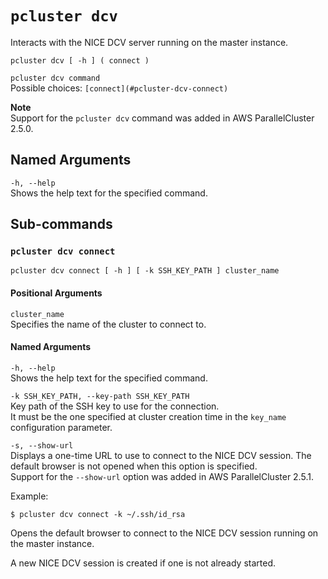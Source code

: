# `pcluster dcv`<a name="pcluster.dcv"></a>

Interacts with the NICE DCV server running on the master instance\.

```
pcluster dcv [ -h ] ( connect )
```

`pcluster dcv command`  
Possible choices: `[connect](#pcluster-dcv-connect)`

**Note**  
Support for the `pcluster dcv` command was added in AWS ParallelCluster 2\.5\.0\.

## Named Arguments<a name="pcluster.dcv.namedarg"></a>

`-h, --help`  
Shows the help text for the specified command\.

## Sub\-commands<a name="pcluster-dcv-subcommands"></a>

### `pcluster dcv connect`<a name="pcluster-dcv-connect"></a>

```
pcluster dcv connect [ -h ] [ -k SSH_KEY_PATH ] cluster_name
```

#### Positional Arguments<a name="pcluster.dcv.connect.arg"></a>

`cluster_name`  
Specifies the name of the cluster to connect to\.

#### Named Arguments<a name="pcluster.dcv.connect.namedarg"></a>

`-h, --help`  
Shows the help text for the specified command\.

`-k SSH_KEY_PATH, --key-path SSH_KEY_PATH`  
Key path of the SSH key to use for the connection\.  
It must be the one specified at cluster creation time in the `key_name` configuration parameter\.

`-s, --show-url`  
Displays a one\-time URL to use to connect to the NICE DCV session\. The default browser is not opened when this option is specified\.  
Support for the `--show-url` option was added in AWS ParallelCluster 2\.5\.1\.

Example:

```
$ pcluster dcv connect -k ~/.ssh/id_rsa
```

Opens the default browser to connect to the NICE DCV session running on the master instance\.

A new NICE DCV session is created if one is not already started\.